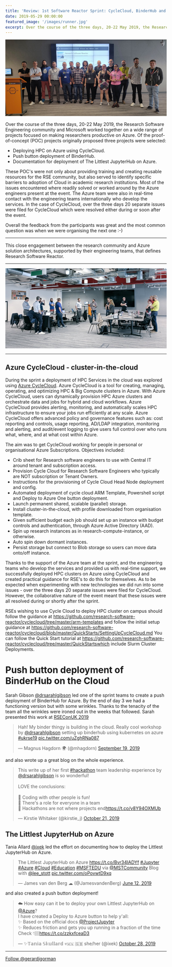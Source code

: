 ```yaml
---
title: 'Review: 1st Software Reactor Sprint: CycleCloud, BinderHub and The Littlest JupyterHub'
date: 2019-05-29 00:00:00
featured_image: '/images/runner.jpg' 
excerpt: Over the course of the three days, 20-22 May 2019, the Research Software Engineering community and Microsoft worked together on a wide range of projects focused on making researchers productive on Azure.
---
```


![](/images/reactor_group_1.png)

Over the course of the three days, 20-22 May 2019, the Research Software
Engineering community and Microsoft worked together on a wide range of
projects focused on making researchers productive on Azure. Of the
proof-of-concept (POC) projects originally proposed three projects were 
selected: 
- Deploying HPC on Azure using CycleCloud.
- Push button deployment of BinderHub. 
- Documentation for deployment of The Littlest JupyterHub on Azure. 

These POC's were not only about providing training and creating reusable
resources for the RSE community, but also served to identify specific
barriers to adoption of Cloud in academic research institutions. Most of the
issues encountered where readily solved or worked around by the Azure
engineers present at the event. The Azure team were also in real-time contact
with the engineering teams internationally who develop the services. In the
case of CycleCloud, over the three days 20 separate issues were filed for
CycleCloud which were resolved either during or soon after the event.

Overall the feedback from the participants was great and the most common
question was when we were organising the next one :-)

---

This close engagement between the research community and Azure solution
architectures, supported by their engineering teams, that defines Research
Software Reactor.

---

![](/images/reactor1.png)

---

## Azure CycleCloud - cluster-in-the-cloud
During the sprint a deployment of HPC Services in the cloud was explored
using [Azure
CycleCloud](https://azure.microsoft.com/en-gb/features/azure-cyclecloud/).
Azure CycleCloud is a tool for creating, managing, operating, and optimizing
HPC & Big Compute clusters in Azure. With Azure CycleCloud, users can
dynamically provision HPC Azure clusters and orchestrate data and jobs for
hybrid and cloud workflows. Azure CycleCloud provides alerting, monitoring,
and automatically scales HPC infrastructure to ensure your jobs run
efficiently at any scale. Azure CycleCloud offers advanced policy and
governance features such as: cost reporting and controls, usage reporting,
AD/LDAP integration, monitoring and alerting, and audit/event logging to give
users full control over who runs what, where, and at what cost within Azure.

The aim was to get CycleCloud working for people in personal or
organisational Azure Subscriptions. Objectives included:

- Crib sheet for Research software engineers to use with Central IT around tenant and subscription access.
- Provision Cycle Cloud for Research Software Engineers who typically are NOT subscription or Tenant Owners.
- Instructions for the provisioning of Cycle Cloud Head Node deployment and config.
- Automated deployment of cycle cloud ARM Template, Powershell script and Deploy to Azure One button deployment.
- Launch permanent shared, scalable (parallel) storage.
- Install cluster-in-the-cloud, with profile downloaded from organisation template.
- Given sufficient budget each job should set up an instance with budget controls and authentication, through Azure Active Directory (AAD).
- Spin up research instances as in research-compute-instance, or otherwise.
- Auto spin down dormant instances.
- Persist storage but connect to Blob storage so users can move data onto/off instance.

Thanks to the support of the Azure team at the sprint, and the engineering
teams who develop the services and provided us with real-time support, we
successfully deployed HPC clusters on Azure using CycleCloud and created
practical guidance for RSE's to do this for themselves. As to be expected
when experimenting with new technologies we did run into some issues - over
the three days 20 separate issues were filed for CycleCloud. However, the
collaborative nature of the event meant that these issues were all resolved
during or shortly after the sprint.

RSEs wishing to use Cycle Cloud to deploy HPC cluster on campus should follow
the guidance at
https://github.com/research-software-reactor/cyclecloud/tree/master/arm-templates
and follow the initial setup guidance at
https://github.com/research-software-reactor/cyclecloud/blob/master/QuickStarts/SettingUpCycleCloud.md
You can follow the Quick Start tutorial at
https://github.com/research-software-reactor/cyclecloud/tree/master/QuickStartswhich
include Slurm Cluster Deployments.

# Push button deployment of BinderHub on the Cloud

Sarah Gibson <a href="https://twitter.com/drsarahlgibson?ref_src=twsrc%5Etfw" class="twitter-follow-button" data-show-count="false">@drsarahlgibson</a><script async src="https://platform.twitter.com/widgets.js" charset="utf-8"></script> led one of the sprint teams to create a push deployment of BinderHub for Azure. By the end of day 3 we had a functioning version but with some wrinkles. Thanks to the tenacity of the team all the wrinkles were ironed out in the weeks that followed. Sarah presented this work at [RSEConUK 2019](https://rse.ac.uk/conf2019/)

<blockquote class="twitter-tweet"><p lang="en" dir="ltr">Hah! My binder thingy is building in the cloud. Really cool workshop by <a href="https://twitter.com/drsarahlgibson?ref_src=twsrc%5Etfw">@drsarahlgibson</a> setting up binderhub using kubernetes on azure <a href="https://twitter.com/hashtag/ukrse19?src=hash&amp;ref_src=twsrc%5Etfw">#ukrse19</a> <a href="https://t.co/uZghRNa087">pic.twitter.com/uZghRNa087</a></p>&mdash; Magnus Hagdorn 🌍 (@mhagdorn) <a href="https://twitter.com/mhagdorn/status/1174640723603406848?ref_src=twsrc%5Etfw">September 19, 2019</a></blockquote> <script async src="https://platform.twitter.com/widgets.js" charset="utf-8"></script>

and also wrote up a great blog on the whole experience.

<blockquote class="twitter-tweet"><p lang="en" dir="ltr">This write up of her first <a href="https://twitter.com/hashtag/hackathon?src=hash&amp;ref_src=twsrc%5Etfw">#hackathon</a> team leadership experience by <a href="https://twitter.com/drsarahlgibson?ref_src=twsrc%5Etfw">@drsarahlgibson</a> is so wonderful! <br><br>LOVE the conclusions:<br><br>🎉 Coding with other people is fun!<br>🤗 There&#39;s a role for everyone in a team<br>🚀 Hackathons are not where projects end<a href="https://t.co/v8Y94OXMUb">https://t.co/v8Y94OXMUb</a></p>&mdash; Kirstie Whitaker (@kirstie_j) <a href="https://twitter.com/kirstie_j/status/1186301709091573760?ref_src=twsrc%5Etfw">October 21, 2019</a></blockquote> <script async src="https://platform.twitter.com/widgets.js" charset="utf-8"></script>

## The Littlest JupyterHub on Azure
Tania Allard <a href="https://twitter.com/ixek?ref_src=twsrc%5Etfw" class="twitter-follow-button" data-show-count="false">@ixek</a><script async src="https://platform.twitter.com/widgets.js" charset="utf-8"></script> led the effort on documenting how to deploy the Littlest JupyterHub on Azure.

<blockquote class="twitter-tweet"><p lang="en" dir="ltr">The Littlest JupyterHub on Azure <a href="https://t.co/Bvr34IADYf">https://t.co/Bvr34IADYf</a> <a href="https://twitter.com/hashtag/Jupyter?src=hash&amp;ref_src=twsrc%5Etfw">#Jupyter</a> <a href="https://twitter.com/hashtag/Azure?src=hash&amp;ref_src=twsrc%5Etfw">#Azure</a> <a href="https://twitter.com/hashtag/Cloud?src=hash&amp;ref_src=twsrc%5Etfw">#Cloud</a> <a href="https://twitter.com/hashtag/Education?src=hash&amp;ref_src=twsrc%5Etfw">#Education</a> <a href="https://twitter.com/hashtag/MSFTEDU?src=hash&amp;ref_src=twsrc%5Etfw">#MSFTEDU</a> via <a href="https://twitter.com/MSTCommunity?ref_src=twsrc%5Etfw">@MSTCommunity</a> Blog with <a href="https://twitter.com/lee_stott?ref_src=twsrc%5Etfw">@lee_stott</a> <a href="https://t.co/oPovwtD9xq">pic.twitter.com/oPovwtD9xq</a></p>&mdash; James van den Berg ☁ (@JamesvandenBerg) <a href="https://twitter.com/JamesvandenBerg/status/1138678811946639361?ref_src=twsrc%5Etfw">June 12, 2019</a></blockquote> <script async src="https://platform.twitter.com/widgets.js" charset="utf-8"></script>

and also created a push button deployment!

<blockquote class="twitter-tweet"><p lang="en" dir="ltr">☁️ How easy can it be to deploy your own Littlest JupyterHub on <a href="https://twitter.com/Azure?ref_src=twsrc%5Etfw">@Azure</a>? <br>I have created a Deploy to Azure button to help y&#39;all:<br>✨ Based on the official docs <a href="https://twitter.com/ProjectJupyter?ref_src=twsrc%5Etfw">@ProjectJupyter</a> <br>✨ Reduces friction and gets you up running in a fraction of the time<br>Check 👇🏽<a href="https://t.co/zzkxfceaD3">https://t.co/zzkxfceaD3</a></p>&mdash; ✨𝕋𝕒𝕟𝕚𝕒 𝕊𝕜𝕦𝕝𝕝𝕒𝕣𝕕 💀🇲🇽 🇬🇧 she/her (@ixek) <a href="https://twitter.com/ixek/status/1188784593782132736?ref_src=twsrc%5Etfw">October 28, 2019</a></blockquote> <script async src="https://platform.twitter.com/widgets.js" charset="utf-8"></script>

--- 

<a href="https://twitter.com/gerardjgorman?ref_src=twsrc%5Etfw" class="twitter-follow-button" data-show-count="false">Follow @gerardjgorman</a><script async src="https://platform.twitter.com/widgets.js" charset="utf-8"></script>